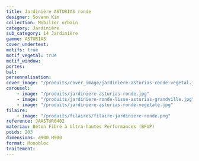 ```yaml
---
title: Jardinière ASTURIAS ronde
designer: Sovann Kim
collection: Mobilier urbain
category: Jardinière
sub_category: 14 Jardinière
gamme: ASTURIAS
cover_undertext:
motifs: true
motif_vegetal: true
motif_window:
portes:
bal:
personnalisation:
cover_image: "/produits/cover_image/jardiniere-asturias-ronde-vegetal.jpg"
carousel:
    - image: "/produits/jardiniere-asturias-ronde.jpg"
    - image: "/produits/jardiniere-ronde-lisse-asturias-grandville.jpg"
    - image: "/produits/jardiniere-asturias-ronde-vegetale.jpg"
filaire:
    - image: "/produits/filaires/filaire-jardiniere-ronde.png"
reference: JAASTUR0402
materiau: Béton Fibré à Ultra-hautes Performances (BFUP)
poids: 203
dimensions: ⌀900 H900
format: Monobloc
traitement:
---
```

